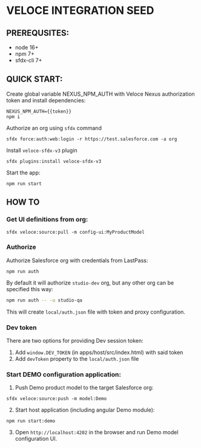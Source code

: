 # VELOCE INTEGRATION SEED

## PREREQUSITES:

- node 16+
- npm 7+
- sfdx-cli 7+

## QUICK START:

Create global variable NEXUS_NPM_AUTH with Veloce Nexus authorization token and install dependencies:

```
NEXUS_NPM_AUTH={{token}}
npm i
```

Authorize an org using `sfdx` command

```
sfdx force:auth:web:login -r https://test.salesforce.com -a org
```

Install `veloce-sfdx-v3` plugin

```
sfdx plugins:install veloce-sfdx-v3
```

Start the app:

```
npm run start
```

## HOW TO

### Get UI definitions from org:

```
sfdx veloce:source:pull -m config-ui:MyProductModel
```

### Authorize

Authorize Salesforce org with credentials from LastPass:

```bass
npm run auth
```

By default it will authorize `studio-dev` org, but any other org can be specified this way:

```bash
npm run auth -- -u studio-qa
```

This will create `local/auth.json` file with token and proxy configuration.

### Dev token

There are two options for providing Dev session token:

1. Add `window.DEV_TOKEN` (in apps/host/src/index.html) with said token
2. Add `devToken` property to the `local/auth.json` file

### Start DEMO configuration application:

1. Push Demo product model to the target Salesforce org:

```
sfdx veloce:source:push -m model:Demo
```

2. Start host application (including angular Demo module):

```
npm run start:demo
```

3. Open `http://localhost:4202` in the browser and run Demo model configuration UI.
